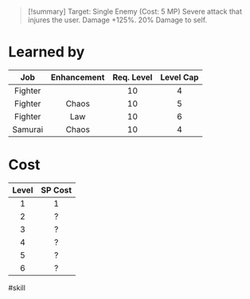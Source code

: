 >[!summary]
>Target: Single Enemy (Cost: 5 MP)
>Severe attack that injures the user.
>Damage +125%.
>20% Damage to self.
# Learned by
|   Job   | Enhancement | Req. Level | Level Cap |
|:-------:|:-----------:|:----------:|:---------:|
| Fighter |             |     10     |     4     |
| Fighter |    Chaos    |     10     |     5     | 
| Fighter |     Law     |     10     |     6     |
| Samurai |    Chaos    |     10     |     4     |
# Cost
| Level | SP Cost |
|:-----:|:-------:|
| 1     | 1       |
| 2     | ?       |
| 3     | ?       |
| 4     | ?       |
| 5     | ?       |
| 6     | ?       | 

#skill 
